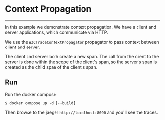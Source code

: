 # Context Propagation
---

In this example we demonstrate context propagation. We have a client and server applications, which communicate via HTTP.

We use the `W3CTraceContextPropagator` propagator to pass context between client and server.

The client and server both create a new span. The call from the client to the server is done within the scope
of the client's span, so the server's span is created as the child span of the client's span.

## Run

Run the docker compose
```
$ docker compose up -d [--build]
```

Then browse to the jaeger `http://localhost:8090` and you'll see the traces.